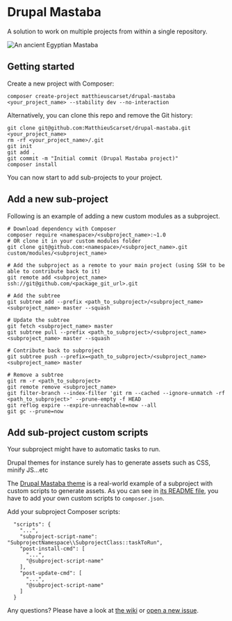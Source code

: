 # Drupal Mastaba

A solution to work on multiple projects from within a single repository.

![An ancient Egyptian Mastaba](https://storiesfromthemuseumfloor.files.wordpress.com/2016/04/the-mastaba-tombs-a.jpg?w=334&h=230)


## Getting started

Create a new project with Composer:
```
composer create-project matthieuscarset/drupal-mastaba <your_project_name> --stability dev --no-interaction
```

Alternatively, you can clone this repo and remove the Git history:
```
git clone git@github.com:MatthieuScarset/drupal-mastaba.git <your_project_name>
rm -rf <your_project_name>/.git
git init
git add .
git commit -m "Initial commit (Drupal Mastaba project)"
composer install
```

You can now start to add sub-projects to your project.


## Add a new sub-project

Following is an example of adding a new custom modules as a subproject.

```
# Download dependency with Composer
composer require <namespace>/<subproject_name>:~1.0
# OR clone it in your custom modules folder
git clone git@github.com:<namespace>/<subproject_name>.git custom/modules/<subproject_name>

# Add the subproject as a remote to your main project (using SSH to be able to contribute back to it)
git remote add <subproject_name> ssh://git@github.com/<package_git_url>.git

# Add the subtree
git subtree add --prefix <path_to_subproject>/<subproject_name> <subproject_name> master --squash

# Update the subtree
git fetch <subproject_name> master
git subtree pull --prefix <path_to_subproject>/<subproject_name> <subproject_name> master --squash

# Contribute back to subproject
git subtree push --prefix=<path_to_subproject>/<subproject_name> <subproject_name> master

# Remove a subtree
git rm -r <path_to_subproject>
git remote remove <subproject_name> 
git filter-branch --index-filter 'git rm --cached --ignore-unmatch -rf <path_to_subproject>' --prune-empty -f HEAD
git reflog expire --expire-unreachable=now --all
git gc --prune=now
```

## Add sub-project custom scripts

Your subproject might have to automatic tasks to run. 

Drupal themes for instance surely has to generate assets such as CSS, minify JS...etc

The [Drupal Mastaba theme](https://github.com/MatthieuScarset/drupal_mastaba_theme) is a real-world example of a subproject with custom scripts to generate assets. As you can see in [its README file](https://github.com/MatthieuScarset/drupal_mastaba_theme#getting-started), you have to add your own custom scripts to `composer.json`. 

Add your subproject Composer scripts: 
```
  "scripts": {
    "...",
    "subproject-script-name": "SubprojectNamespace\\SubprojectClass::taskToRun",
    "post-install-cmd": [
      "...",
      "@subproject-script-name"
    ],
    "post-update-cmd": [
      "...",
      "@subproject-script-name"
    ]
  }
```

Any questions? Please have a look at [the wiki](https://github.com/MatthieuScarset/drupal-mastaba/wiki) or [open a new issue](https://github.com/MatthieuScarset/drupal-mastaba/issues).
